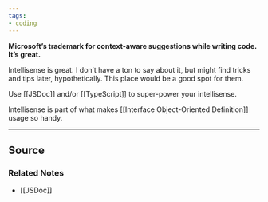 ```yaml
---
tags:
- coding
---
```

**Microsoft’s trademark for context-aware suggestions while writing code. It’s great.**

Intellisense is great. I don’t have a ton to say about it, but might find tricks and tips later, hypothetically. This place would be a good spot for them. 

Use [[JSDoc]] and/or [[TypeScript]] to super-power your intellisense. 

Intellisense is part of what makes [[Interface Object-Oriented Definition]] usage so handy.

---

## Source


### Related Notes
- [[JSDoc]]
